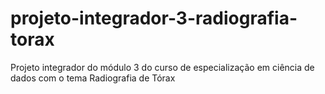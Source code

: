 # projeto-integrador-3-radiografia-torax
Projeto integrador do módulo 3 do curso de especialização em ciência de dados com o tema Radiografia de Tórax
